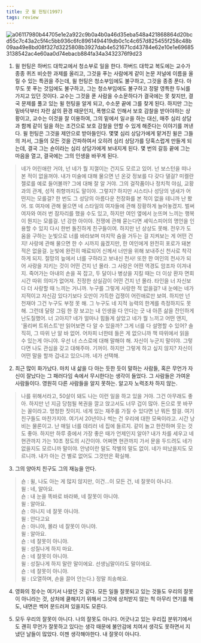 ```yaml
---
title: 굿 윌 헌팅(1997)
tags: review
---
```


![a06117980b44705e1e2a922c9b0a4b0a46d35eba548a421868864d20bcd55c7c43a2c5f4c5bb936c6fc8961494419db0c1c4c657d825455f258c48b09aa49e8bd08f327d3225808b3927dab4e521671cd43784e62e10e1e696853138542ac4e60aa0d74ebacb884fa34a3432376f9d23](https://user-images.githubusercontent.com/50545088/157465479-0ed4e22c-d03b-42e2-baf5-edb5bf9cf328.jpeg)

1. 윌 헌팅은 하버드 대학교에서 청소부로 일을 한다. 하버드 대학교 복도에는 교수가 종종 퀴즈 비슷한 과제를 올리고, 그것을 푸는 사람에게 같이 논문 저널에 이름을 올릴 수 있는 특권을 주는데, 윌 헌팅은 청소부임에도 불구하고, 그것을 종종 푼다. 아무도 못 푸는 것임에도 불구하고, 그는 청소부임에도 불구하고 정말 영특한 두뇌를 가지고 있던 것이다. 교수는 그것을 푼 사람을 수소문하다가 결국에는 못 찾지만, 결국 문제를 풀고 있는 윌 헌팅을 알게 되고, 수소문 끝에 그를 찾게 된다. 하지만 그는 밑바닥부터 자란 삶의 환경 때문인지, 폭행으로 인해서 보호 감찰을 받아야하는 상황이고, 교수는 이것을 잘 이용하여, 그의 밑에서 일ㄹ을 하는 대신, 매주 심리 상담과 함께 같이 일을 하는 조건으로 보호 감찰을 안할 수 있게 해준다는 이야기를 꺼낸다. 윌 헌팅은 그것을 제안으로 받아들인다. 몇몇 심리 상담가에게 맡겨진 윌은 그들의 저서, 그들의 모든 것을 간파하여서 오히려 심리 상담가를 당혹스럽게 만들게 되는데, 결국 그는 숀이라는 심리 상담가에게 보내지게 된다. 몇 번의 갈등 끝에 그는 마음을 열고, 결국에는 그의 인생을 바꾸게 된다.

> 네가 어린애란 거야, 넌 네가 뭘 지껄이는 건지도 모르고 있어. 넌 보스턴을 떠나본 적이 없을꺼야. 내가 미술에 대해 물으면 넌 온갖 정보를 다 갖다 댈걸? 미켈란젤로를 예로 들어볼까? 그에 대해 잘 알 거야. 그의 걸작품이나 정치적 야심, 교황과의 관계, 성적 취향까지도 말이야. 그렇지? 하지만 시스티나 성당의 냄새가 어떤지는 모를걸? 한 번도 그 성당의 아름다운 천장화를 본 적이 없을 테니까 난 봤어. 또 여자에 관해 물으면 네 스타일의 여자들에 관해 장황하게 늘어놓겠지. 벌써 여자와 여러 번 잠자리를 했을 수도 있고, 하지만 여인 옆에서 눈뜨며 느끼는 행복이 뭔지는 모를걸. 넌 강한 아이야. 전쟁에 관해 묻는다면 셰익스피어의 명언을 인용할 수 있지 다시 한번 돌진하게 친구들이여. 하지만 넌 상상도 못해. 전우가 도움을 구하는 눈빛으로 너를 바라보며 마지막 숨을 거두는 걸 지켜보는 게 어떤 건지! 사랑에 관해 물으면 한 수 시까지 읊겠지만, 한 여인에게 완전히 포로가 돼본 적은 없을걸. 눈빛에 완전히 매료되어 신께서 너만을 위해 보내주신 천사로 착각하게 되지. 절망의 늪에서 너를 구하라고 보내신 천사! 또한 한 여인의 천사가 되어 사랑을 지키는 것이 어떤 건지 넌 몰라. 그 사랑은 어떤 역경도 암조차 이겨내지. 죽어가는 아내의 손을 꼭 잡고, 두 달이나 병상을 지킬 때는 더 이상 환자 면회 시간 따위 의미가 없어져. 진정한 상실감이 어떤 건지 넌 몰라. 타인을 너 자신보다 더 사랑할 때 느끼는 거니까. 누구를 그렇게 사랑한 적 없을걸? 내 눈에는 네가 지적이고 자신감 있다기보다 오만이 가득한 겁쟁이 어린애로만 보여. 하지만 넌 천재야 그건 누구도 부정 못 해. 그 누구도 네 지적 능력의 한계를 측정하지도 못해. 그런데 달랑 그림 한 장 보고는 내 인생을 다 안다는 긋 내 아픈 삶을 잔인하게 난도질했어. 너 고아지? 네가 얼마나 힘들게 살았고 네가 뭘 느끼고 어떤 앤지, '올리버 트위스트'만 읽어보면 다 알 수 있을까? 그게 너를 다 설명할 수 있어? 솔직히, 그 따위 난 알 바 없어. 어차피 너한테 들은 게 없으니까 책 따위에서 읽을 수 있는게 아니야. 우선 너 스스로에 대해 말해야 해. 자신이 누군지 말이야. 그렇다면 나도 관심을 갖고 대해주마. 기꺼이. 하지만 그렇게 하고 싶지 않지? 자신이 어떤 말을 할까 겁내고 있으니까. 네가 선택해. 


2. 최근 많이 화가났다. 마치 내 삶을 다 아는 듯한 듯이 말하는 사람들, 혹은 무언가 자신이 잘났다는 그 패러다임 속에서 무시한다는 생각이 들었다. 그 사람들은 가여운 사람들이다. 영원히 다른 사람들을 알지 못하는. 알고자 노력조차 하지 않는.


> 나를 위해서라고, 50살이 돼도 나는 이런 일을 하고 있을 거야. 그건 아무래도 좋아. 하지만 넌 지금 당첨될 복권을 깔고 앉고서도 너무 겁이 많아. 돈으로 못 바꾸는 꼴이라고. 멍청한 짓이지. 네게 있는 재주를 가질 수 있다면 난 뭐든 할걸. 여기 친구들도 마찬가지야. 여기서 20년이나 썩는 건 우리에 대한 모욕이라고. 시간 낭비는 물론이고. 난 매일 너를 데리러 네 집에 들르지. 같이 놀고 한잔하며 웃는 것도 좋아. 하지만 하루 중에서 가장 좋은 때가 언제인지 알아? 내가 차를 세우고 네현관까지 가는 10초 정도의 시간이야. 어쩌면 현관까지 가서 문을 두드려도 네가 없을지도 모르니까 말이야. 안녕이란 말도 작별의 말도 없이. 네가 떠났을지도 모르니까. 내가 아는 건 별로 없어도 그것만은 확실해. 


3. 그의 양아치 친구도 그의 재능을 안다. 


> 숀 : 윌, 나도 아는 게 많지 않지만, 이건...이 모든 건, 네 잘못이 아니다. <br> 
 윌 : 네, 알아요. <br>
 숀 : 내 눈을 똑바로 바라봐, 네 잘못이 아니야. <br>
 윌 : 알아요. <br>
 숀 : 아니지 네 잘못 아니야. <br>
 윌 : 안다고요 <br>
 숀 : 아니야, 몰라 네 잘못이 아니야. <br>
 윌 : 알아요. <br>
 숀 : 네 잘못이 아니야. <br>
 윌 : 성질나게 하지 마요. <br>
 숀 : 네 잘못이 아니야. <br>
 윌 : 성질나게 하지 말란 말이에요. 선생님말이라도 말이에요. <br>
 숀 : 네 잘못이 아니야. <br>
 윌 : (오열하며, 숀을 끌어 안는다.) 정말 죄송해요. <br>

 4. 영화의 정수는 여기서 나왔던 것 같다. 모든 일들 잘못되고 있는 것들도 우리의 잘못이 아니라는 것, 상처에 쿨해지기 위해서 그것에 상처받지 않는 척 아무리 연기를 해도, 내면은 썩어 문드러져 있을지도 모른다. 

 5. 모두 우리의 잘못이 아니다. 나의 잘못도 아니다. 어긋나고 있는 우리집 분위기에서도 괜히 무언가 잘못하고 있다는 생각 때문에 불안감에 치여서 생각도 못하면서 지냈던 날들이 많았다. 이젠 생각해야한다. 내 잘못이 아니다. 